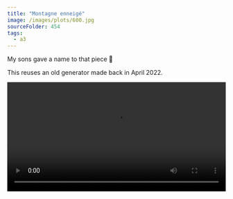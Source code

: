 ```yaml
---
title: "Montagne enneigé"
image: /images/plots/600.jpg
sourceFolder: 454
tags:
  - a3
---
```


My sons gave a name to that piece 🙂

This reuses an old generator made back in April 2022.

<video src="/images/plots/600-timelapse.mp4" width="100%" loop autoplay controls></video>
